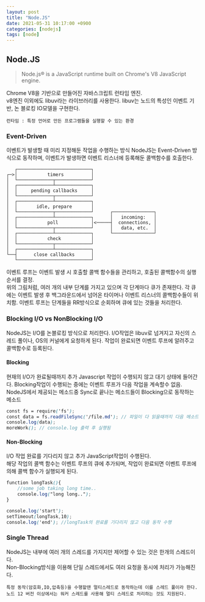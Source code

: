 ```yaml
---
layout: post
title: "Node.JS"
date: 2021-05-31 10:17:00 +0900
categories: [nodejs]
tags: [node]
---
```


## Node.JS

> Node.js® is a JavaScript runtime built on Chrome's V8 JavaScript engine.

Chrome V8을 기반으로 만들어진 자바스크립트 런타임 엔진.  
v8엔진 이외에도 libuv라는 라이브러리를 사용한다. libuv는 노드의 특성인 이벤트 기반, 논 블로킹 IO모델을 구현한다.

```note
런타임 : 특정 언어로 만든 프로그램들을 실행할 수 있는 환경
```

### Event-Driven

이벤트가 발생할 때 미리 지정해둔 작업을 수행하는 방식
NodeJS는 Event-Driven 방식으로 동작하며, 이벤트가 발생하면 이벤트 리스너에 등록해둔 콜백함수를 호출한다.

```
   ┌───────────────────────────┐
┌─>│           timers          │
│  └─────────────┬─────────────┘
│  ┌─────────────┴─────────────┐
│  │     pending callbacks     │
│  └─────────────┬─────────────┘
│  ┌─────────────┴─────────────┐
│  │       idle, prepare       │
│  └─────────────┬─────────────┘      ┌───────────────┐
│  ┌─────────────┴─────────────┐      │   incoming:   │
│  │           poll            │<─────┤  connections, │
│  └─────────────┬─────────────┘      │   data, etc.  │
│  ┌─────────────┴─────────────┐      └───────────────┘
│  │           check           │
│  └─────────────┬─────────────┘
│  ┌─────────────┴─────────────┐
└──┤      close callbacks      │
   └───────────────────────────┘
```

이벤트 루프는 이벤트 발생 시 호출할 콜백 함수들을 관리하고, 호출된 콜백함수의 실행 순서를 결정.  
위의 그림처럼, 여러 개의 내부 단계를 가지고 있으며 각 단계마다 큐가 존재한다. 각 큐에는 이벤트 발생 후 백그라운드에서 넘어온 타이머나 이벤트 리스너의 콜백함수들이 위치함. 이벤트 루프는 단계들을 RR방식으로 순회하며 큐에 있는 것들을 처리한다.

### Blocking I/O vs NonBlocking I/O

NodeJS는 I/O를 논블로킹 방식으로 처리한다. I/O작업은 libuv로 넘겨지고 자신의 스레드 풀이나, OS의 커널에게 요청하게 된다.
작업이 완료되면 이벤트 루프에 알려주고 콜백함수로 등록된다.

#### Blocking

현재의 I/O가 완료될때까지 추가 Javascript 작업이 수행되지 않고 대기 상태에 들어간다.
Blocking작업이 수행되는 중에는 이벤트 루프가 다음 작업을 계속할수 없음.
NodeJS에서 제공되는 메소드중 Sync로 끝나는 메소드들이 Blocking으로 동작하는 메소드

```scss
const fs = require('fs');
const data = fs.readFileSync('/file.md'); // 파일이 다 읽을때까지 다음 메소드 실행안됨
console.log(data);
moreWork(); // console.log 출력 후 실행됨
```

#### Non-Blocking

I/O 작업 완료를 기다리지 않고 추가 JavaScript작업이 수행된다.  
해당 작업의 콜백 함수는 이벤트 루프의 큐에 추가되며, 작업이 완료되면 이벤트 루프에 의해 콜백 함수가 실행되게 된다.

```scss
function longTask(){
	//some job taking long time..
	console.log("long long..");
}

console.log('start');
setTimeout(longTask,10);
console.log('end'); //longTask의 완료를 기다리지 않고 다음 동작 수행
```

### Single Thread

NodeJS는 내부에 여러 개의 스레드를 가지지만 제어할 수 있는 것은 한개의 스레드이다.  
Non-Blocking방식을 이용해 단일 스레드에서도 여러 요청을 동시에 처리가 가능해진다.

```tip
특정 동작(암호화,IO,압축등)을 수행할땐 멀티스레드로 동작하는데 이를 스레드 풀이라 한다.
노드 12 버전 이상에서는 워커 스레드를 사용해 멀티 스레드로 처리하는 것도 지원된다.
```
